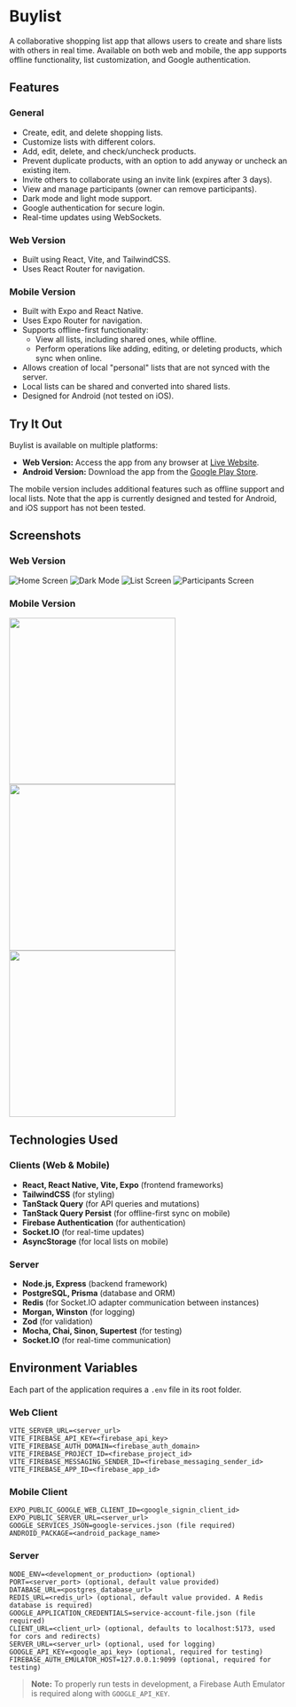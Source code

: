 # Buylist

A collaborative shopping list app that allows users to create and share lists with others in real time. Available on both web and mobile, the app supports offline functionality, list customization, and Google authentication.

## Features

### General
- Create, edit, and delete shopping lists.
- Customize lists with different colors.
- Add, edit, delete, and check/uncheck products.
- Prevent duplicate products, with an option to add anyway or uncheck an existing item.
- Invite others to collaborate using an invite link (expires after 3 days).
- View and manage participants (owner can remove participants).
- Dark mode and light mode support.
- Google authentication for secure login.
- Real-time updates using WebSockets.

### Web Version
- Built using React, Vite, and TailwindCSS.
- Uses React Router for navigation.

### Mobile Version
- Built with Expo and React Native.
- Uses Expo Router for navigation.
- Supports offline-first functionality:
  - View all lists, including shared ones, while offline.
  - Perform operations like adding, editing, or deleting products, which sync when online.
- Allows creation of local "personal" lists that are not synced with the server.
- Local lists can be shared and converted into shared lists.
- Designed for Android (not tested on iOS).

## Try It Out
Buylist is available on multiple platforms:

- **Web Version:** Access the app from any browser at [Live Website](<https://buylistapp.web.app>).
- **Android Version:** Download the app from the [Google Play Store](<https://play.google.com/store/apps/details?id=com.shalev.shoppinglistmobile>).

The mobile version includes additional features such as offline support and local lists. Note that the app is currently designed and tested for Android, and iOS support has not been tested.

## Screenshots

### Web Version
![Home Screen](readme/web/home.jpeg)
![Dark Mode](readme/web/dark.jpeg)
![List Screen](readme/web/list.jpeg)
![Participants Screen](readme/web/participants.jpeg)

### Mobile Version
<img src="readme/mobile/home.png" width=300> <img src="readme/mobile/dark.png" width=300> <img src="readme/mobile/list.png" width=300>

## Technologies Used

### Clients (Web & Mobile)
- **React, React Native, Vite, Expo** (frontend frameworks)
- **TailwindCSS** (for styling)
- **TanStack Query** (for API queries and mutations)
- **TanStack Query Persist** (for offline-first sync on mobile)
- **Firebase Authentication** (for authentication)
- **Socket.IO** (for real-time updates)
- **AsyncStorage** (for local lists on mobile)

### Server
- **Node.js, Express** (backend framework)
- **PostgreSQL, Prisma** (database and ORM)
- **Redis** (for Socket.IO adapter communication between instances)
- **Morgan, Winston** (for logging)
- **Zod** (for validation)
- **Mocha, Chai, Sinon, Supertest** (for testing)
- **Socket.IO** (for real-time communication)

## Environment Variables
Each part of the application requires a `.env` file in its root folder.

### Web Client
```
VITE_SERVER_URL=<server_url>
VITE_FIREBASE_API_KEY=<firebase_api_key>
VITE_FIREBASE_AUTH_DOMAIN=<firebase_auth_domain>
VITE_FIREBASE_PROJECT_ID=<firebase_project_id>
VITE_FIREBASE_MESSAGING_SENDER_ID=<firebase_messaging_sender_id>
VITE_FIREBASE_APP_ID=<firebase_app_id>
```

### Mobile Client
```
EXPO_PUBLIC_GOOGLE_WEB_CLIENT_ID=<google_signin_client_id>
EXPO_PUBLIC_SERVER_URL=<server_url>
GOOGLE_SERVICES_JSON=google-services.json (file required)
ANDROID_PACKAGE=<android_package_name>
```

### Server
```
NODE_ENV=<development_or_production> (optional)
PORT=<server_port> (optional, default value provided)
DATABASE_URL=<postgres_database_url>
REDIS_URL=<redis_url> (optional, default value provided. A Redis database is required)
GOOGLE_APPLICATION_CREDENTIALS=service-account-file.json (file required)
CLIENT_URL=<client_url> (optional, defaults to localhost:5173, used for cors and redirects)
SERVER_URL=<server_url> (optional, used for logging)
GOOGLE_API_KEY=<google_api_key> (optional, required for testing)
FIREBASE_AUTH_EMULATOR_HOST=127.0.0.1:9099 (optional, required for testing)
```
> **Note:** To properly run tests in development, a Firebase Auth Emulator is required along with `GOOGLE_API_KEY`.
